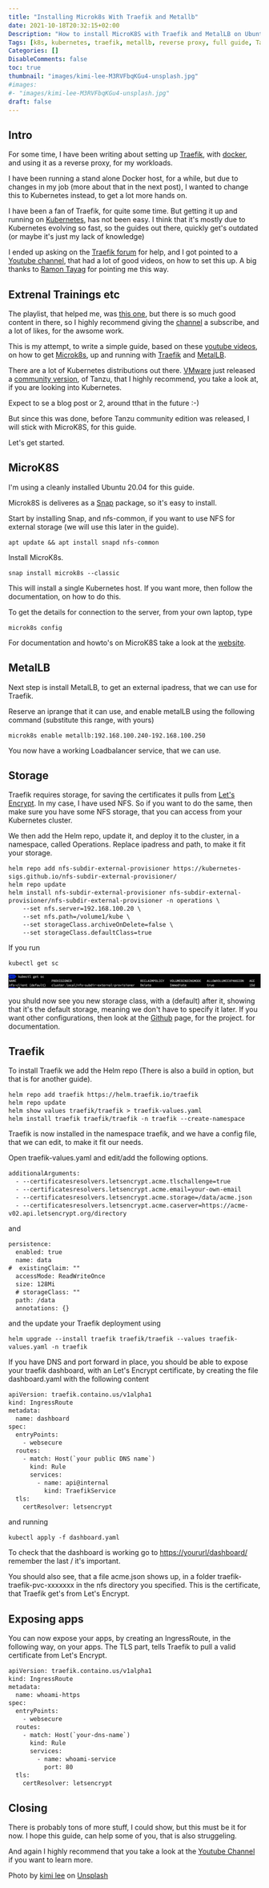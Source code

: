 ```yaml
---
title: "Installing Microk8s With Traefik and Metallb"
date: 2021-10-18T20:32:15+02:00
Description: "How to install MicroK8S with Traefik and MetalLB on Ubuntu 20.04"
Tags: [k8s, kubernetes, traefik, metallb, reverse proxy, full guide, Tanzu, community]
Categories: []
DisableComments: false
toc: true
thumbnail: "images/kimi-lee-M3RVFbqKGu4-unsplash.jpg"
#images: 
#- "images/kimi-lee-M3RVFbqKGu4-unsplash.jpg"
draft: false
---
```

## Intro

For some time, I have been writing about setting up [Traefik](https://traefik.io), with [docker](https://www.docker.com), and using it as a reverse proxy, for my workloads.

I have been running a stand alone Docker host, for a while, but due to changes in my job (more about that in the next post), I wanted to change this to Kubernetes instead, to get a lot more hands on.

I have been a fan of Traefik, for quite some time. But getting it up and running on [Kubernetes](https://kubernetes.io), has not been easy. I think that it's mostly due to Kubernetes evolving so fast, so the guides out there, quickly get's outdated (or maybe it's just my lack of knowledge)

I ended up asking on the [Traefik forum](https://community.traefik.io/t/k8s-traefik-and-lets-encrypt/11937) for help, and I got pointed to a [Youtube channel](https://www.youtube.com/c/wenkatn-justmeandopensource/featured), that had a lot of good videos, on how to set this up.
A big thanks to [Ramon Tayag](https://community.traefik.io/u/ramon.tayag/summary) for pointing me this way.

## Extrenal Trainings etc

The playlist, that helped me, was [this one](https://youtube.com/playlist?list=PL34sAs7_26wNldKrBBY_uagluNKC9cCak), but there is so much good content in there, so I highly recommend giving the [channel](https://www.youtube.com/c/wenkatn-justmeandopensource/featured) a subscribe, and a lot of likes, for the awsome work.

This is my attempt, to write a simple guide, based on these [youtube videos](https://youtube.com/playlist?list=PL34sAs7_26wNldKrBBY_uagluNKC9cCak), on how to get [Microk8s](https://microk8s.io), up and running with [Traefik](https://traefik.io) and [MetalLB](https://metallb.universe.tf).

There are a lot of Kubernetes distributions out there.
[VMware](https://www.vmware.com) just released a [community version](https://tanzucommunityedition.io), of Tanzu, that I highly recommend, you take a look at, if you are looking into Kubernetes.

Expect to se a blog post or 2, around tthat in the future :-)

But since this was done, before Tanzu community edition was released, I will stick with MicroK8S, for this guide.

Let's get started.

## MicroK8S

I'm using a cleanly installed Ubuntu 20.04 for this guide.

Microk8S is deliveres as a [Snap](https://snapcraft.io) package, so it's easy to install.

Start by installing Snap, and nfs-common, if you want to use NFS for external storage (we will use this later in the guide).

```
apt update && apt install snapd nfs-common
```

Install MicroK8s.

```
snap install microk8s --classic
```

This will install a single Kubernetes host. If you want more, then follow the documentation, on how to do this.

To get the details for connection to the server, from your own laptop, type

```
microk8s config
```

For documentation and howto's on MicroK8S take a look at the [website](https://microk8s.io).

## MetalLB

Next step is install MetalLB, to get an external ipadress, that we can use for Traefik.

Reserve an iprange that it can use, and enable metalLB using the following command (substitute this range, with yours)

```
microk8s enable metallb:192.168.100.240-192.168.100.250
```

You now have a working Loadbalancer service, that we can use.

## Storage

Traefik requires storage, for saving the certificates it pulls from [Let's Encrypt](https://letsencrypt.org).
In my case, I have used NFS.
So if you want to do the same, then make sure you have some NFS storage, that you can access from your Kubernetes cluster.

We then add the Helm repo, update it, and deploy it to the cluster, in a namespace, called Operations.
Replace ipadress and path, to make it fit your storage.

```
helm repo add nfs-subdir-external-provisioner https://kubernetes-sigs.github.io/nfs-subdir-external-provisioner/
helm repo update
helm install nfs-subdir-external-provisioner nfs-subdir-external-provisioner/nfs-subdir-external-provisioner -n operations \
    --set nfs.server=192.168.100.20 \
    --set nfs.path=/volume1/kube \
    --set storageClass.archiveOnDelete=false \
    --set storageClass.defaultClass=true 
```

If you run

```
kubectl get sc
```

![Get SC](images/get_sc.png)

you shuld now see you new storage class, with a (default) after it, showing that it's the default storage, meaning we don't have to specify it later.
If you want other configurations, then look at the [Github](https://github.com/kubernetes-sigs/nfs-subdir-external-provisioner) page, for the project. for documentation.

## Traefik

To install Traefik we add the Helm repo (There is also a build in option, but that is for another guide).

```
helm repo add traefik https://helm.traefik.io/traefik
helm repo update
helm show values traefik/traefik > traefik-values.yaml
helm install traefik traefik/traefik -n traefik --create-namespace
```

Traefik is now installed in the namespace traefik, and we have a config file, that we can edit, to make it fit our needs.

Open traefik-values.yaml and edit/add the following options.

```
additionalArguments: 
  - --certificatesresolvers.letsencrypt.acme.tlschallenge=true
  - --certificatesresolvers.letsencrypt.acme.email=your-own-email
  - --certificatesresolvers.letsencrypt.acme.storage=/data/acme.json
  - --certificatesresolvers.letsencrypt.acme.caserver=https://acme-v02.api.letsencrypt.org/directory
```

and

```
persistence:
  enabled: true
  name: data
#  existingClaim: ""
  accessMode: ReadWriteOnce
  size: 128Mi
  # storageClass: ""
  path: /data
  annotations: {}
```

and the update your Traefik deployment using

```
helm upgrade --install traefik traefik/traefik --values traefik-values.yaml -n traefik
```

If you have DNS and port forward in place, you should be able to expose your traefik dashboard, with an Let's Encrypt certificate, by creating the file dashboard.yaml with the following content

```
apiVersion: traefik.containo.us/v1alpha1
kind: IngressRoute
metadata:
  name: dashboard
spec:
  entryPoints:
    - websecure
  routes:
    - match: Host(`your public DNS name`) 
      kind: Rule
      services:
        - name: api@internal
          kind: TraefikService
  tls:
    certResolver: letsencrypt
```

and running

```
kubectl apply -f dashboard.yaml
```

To check that the dashboard is working go to <https://yoururl/dashboard/>
remember the last / it's important.

You should also see, that a file acme.json shows up, in a folder traefik-traefik-pvc-xxxxxxx in the nfs directory you specified.
This is the certificate, that Traefik get's from Let's Encrypt.

## Exposing apps

You can now expose your apps, by creating an IngressRoute, in the following way, on your apps.
The TLS part, tells Traefik to pull a valid certificate from Let's Encrypt.

```
apiVersion: traefik.containo.us/v1alpha1
kind: IngressRoute
metadata:
  name: whoami-https
spec:
  entryPoints:
    - websecure
  routes:
    - match: Host(`your-dns-name`)
      kind: Rule
      services:
        - name: whoami-service
          port: 80
  tls:
    certResolver: letsencrypt

```

## Closing

There is probably tons of more stuff, I could show, but this must be it for now.
I hope this guide, can help some of you, that is also struggeling.

And again I highly recommend that you take a look at the [Youtube Channel](https://www.youtube.com/c/wenkatn-justmeandopensource/featured) if you want to learn more.

Photo by <a href="https://unsplash.com/@kimileee?utm_source=unsplash&utm_medium=referral&utm_content=creditCopyText">kimi lee</a> on <a href="https://unsplash.com/s/photos/highway?utm_source=unsplash&utm_medium=referral&utm_content=creditCopyText">Unsplash</a>
  